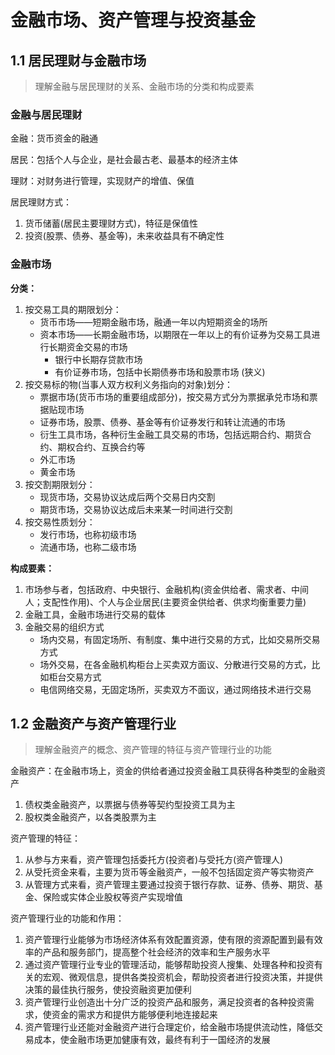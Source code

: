 # 金融市场、资产管理与投资基金

## 1.1 居民理财与金融市场

> 理解金融与居民理财的关系、金融市场的分类和构成要素

### 金融与居民理财

金融：货币资金的融通

居民：包括个人与企业，是社会最古老、最基本的经济主体 

理财：对财务进行管理，实现财产的增值、保值

居民理财方式：

1. 货币储蓄(居民主要理财方式)，特征是保值性
2. 投资(股票、债券、基金等)，未来收益具有不确定性

### 金融市场

**分类：**

1. 按交易工具的期限划分：
    - 货币市场——短期金融市场，融通一年以内短期资金的场所
    - 资本市场——长期金融市场，以期限在一年以上的有价证券为交易工具进行长期资金交易的市场
        - 银行中长期存贷款市场
        - 有价证券市场，包括中长期债券市场和股票市场 (狭义)
2. 按交易标的物(当事人双方权利义务指向的对象)划分：
    - 票据市场(货币市场的重要组成部分)，按交易方式分为票据承兑市场和票据贴现市场
    - 证券市场，股票、债券、基金等有价证券发行和转让流通的市场
    - 衍生工具市场，各种衍生金融工具交易的市场，包括远期合约、期货合约、期权合约、互换合约等
    - 外汇市场
    - 黄金市场
3. 按交割期限划分：
    - 现货市场，交易协议达成后两个交易日内交割
    - 期货市场，交易协议达成后未来某一时间进行交割
4. 按交易性质划分：
    - 发行市场，也称初级市场
    - 流通市场，也称二级市场

**构成要素：**

1. 市场参与者，包括政府、中央银行、金融机构(资金供给者、需求者、中间人；支配性作用)、个人与企业居民(主要资金供给者、供求均衡重要力量)
2. 金融工具，金融市场进行交易的载体
3. 金融交易的组织方式
    - 场内交易，有固定场所、有制度、集中进行交易的方式，比如交易所交易方式
    - 场外交易，在各金融机构柜台上买卖双方面议、分散进行交易的方式，比如柜台交易方式
    - 电信网络交易，无固定场所，买卖双方不面议，通过网络技术进行交易



## 1.2 金融资产与资产管理行业

> 理解金融资产的概念、资产管理的特征与资产管理行业的功能

金融资产：在金融市场上，资金的供给者通过投资金融工具获得各种类型的金融资产

1. 债权类金融资产，以票据与债券等契约型投资工具为主
2. 股权类金融资产，以各类股票为主

资产管理的特征：

1. 从参与方来看，资产管理包括委托方(投资者)与受托方(资产管理人)
2. 从受托资金来看，主要为货币等金融资产，一般不包括固定资产等实物资产
3. 从管理方式来看，资产管理主要通过投资于银行存款、证券、债券、期货、基金、保险或实体企业股权等资产实现增值

资产管理行业的功能和作用：

1. 资产管理行业能够为市场经济体系有效配置资源，使有限的资源配置到最有效率的产品和服务部门，提高整个社会经济的效率和生产服务水平
2. 通过资产管理行业专业的管理活动，能够帮助投资人搜集、处理各种和投资有关的宏观、微观信息，提供各类投资机会，帮助投资者进行投资决策，并提供决策的最佳执行服务，使投资融资更加便利
3. 资产管理行业创造出十分广泛的投资产品和服务，满足投资者的各种投资需求，使资金的需求方和提供方能够便利地连接起来
4. 资产管理行业还能对金融资产进行合理定价，给金融市场提供流动性，降低交易成本，使金融市场更加健康有效，最终有利于一国经济的发展
